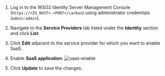 1. Log in to the WSO2 Identity Server Management Console (`https://<IS_HOST>:<PORT>/carbon`) using administrator credentials (`admin:admin`).

2. Navigate to the **Service Providers** tab listed under the **Identity** section and click **List**.

3. Click **Edit** adjacent to the service provider for which you want to enable SaaS. 

4.  Enable **SaaS application**. 
    ![saas-enable](../../../../assets/img/guides/saas-enable.png)

5.  Click **Update** to save the changes.

